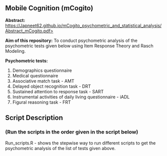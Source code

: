 ##  Mobile Cognition (mCogito) 

**Abstract:** https://Japneet62.github.io/mCogito_psychometric_and_statistical_analysis/Abstract_mCogito.pdf>

**Aim of this repository:** To conduct psychometric analysis of the psychometric tests given below using Item Response Theory and Rasch Modeling. 

**Psychometric tests:**
1. Demographics questionnaire
2. Medical questionnaire
3. Associative match task - AMT
4. Delayed object recognition task - DRT
5. Sustained attention to response task - SART
6. Instrumental activities of daily living questionnaire - iADL 
7. Figural reasoning task - FRT 
  
## Script Description
### (Run the scripts in the order given in the script below)
Run_scripts.R - shows the stepwise way to run different scripts to get the psychometric analysis of the list of tests given above.
